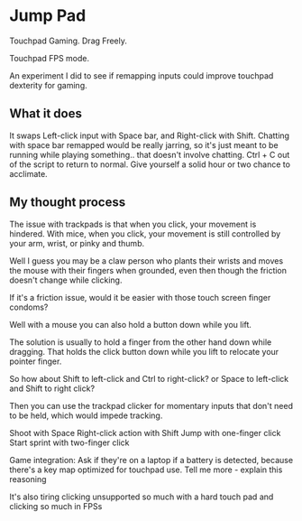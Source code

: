 # Jump Pad
Touchpad Gaming. Drag Freely.

Touchpad FPS mode.

An experiment I did to see if remapping inputs could improve touchpad dexterity for gaming.

## What it does
It swaps Left-click input with Space bar, and Right-click with Shift. Chatting with space bar remapped would be really jarring, so it's just meant to be running while playing something.. that doesn't involve chatting.  Ctrl + C out of the script to return to normal. Give yourself a solid hour or two chance to acclimate.

## My thought process

The issue with trackpads is that when you click, your movement is hindered. With mice, when you click, your movement is still controlled by your arm, wrist, or pinky and thumb.

Well I guess you may be a claw person who plants their wrists and moves the mouse with their fingers when grounded, even then though the friction doesn't change while clicking.

If it's a friction issue, would it be easier with those touch screen finger condoms?

Well with a mouse you can also hold a button down while you lift.

The solution is usually to hold a finger from the other hand down while dragging. That holds the click button down while you lift to relocate your pointer finger.

So how about Shift to left-click and Ctrl to right-click? or Space to left-click and Shift to right click?

Then you can use the trackpad clicker for momentary inputs that don't need to be held, which would impede tracking.

Shoot with Space
Right-click action with Shift
Jump with one-finger click
Start sprint with two-finger click

Game integration: Ask if they're on a laptop if a battery is detected, because there's a key map optimized for touchpad use. Tell me more - explain this reasoning

It's also tiring clicking unsupported so much with a hard touch pad and clicking so much in FPSs
